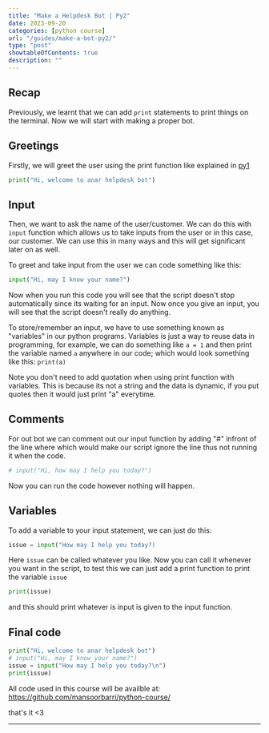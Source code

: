 ```yaml
---
title: "Make a Helpdesk Bot | Py2"
date: 2023-09-20
categories: [python course]
url: "/guides/make-a-bot-py2/"
type: "post"
showtableOfContents: true
description: ""
---
```


## Recap 
Previously, we learnt that we can add `print` statements to print things on the terminal. Now we will start with making a proper bot. 

## Greetings 
Firstly, we will greet the user using the print function like explained in [py1](/guides/python-course-py1/)

```python
print("Hi, welcome to anar helpdesk bot")
```

## Input
Then, we want to ask the name of the user/customer. We can do this with `input` function which allows us to take inputs from the user or in this case, our customer. We can use this in many ways and this will get significant later on as well. 

To greet and take input from the user we can code something like this: 
```python 
input("Hi, may I know your name?")
```
Now when you run this code you will see that the script doesn't stop automatically since its waiting for an input. Now once you give an input, you will see that the script doesn't really do anything. 

To store/remember an input, we have to use something known as "variables" in our python programs. Variables is just a way to reuse data in programming, for example, we can do something like `a = 1` and then print the variable named `a` anywhere in our code; which would look something like this: `print(a)` 

Note you don't need to add quotation when using print function with variables. This is because its not a string and the data is dynamic, if you put quotes then it would just print "a" everytime. 

## Comments
For out bot we can comment out our input function by adding "#" infront of the line where which would make our script ignore the line thus not running it when the code. 

```python 
# input("Hi, how may I help you today?")
```    

Now you can run the code however nothing will happen. 

## Variables 
To add a variable to your input statement, we can just do this: 
```python 
issue = input("How may I help you today?)
```

Here `issue` can be called whatever you like. Now you can call it whenever you want in the script, to test this we can just add a print function to print the variable `issue` 

```python 
print(issue)
```

and this should print whatever is input is given to the input function. 

## Final code 
```python 
print("Hi, welcome to anar helpdesk bot")
# input("Hi, may I know your name?")
issue = input("How may I help you today?\n")
print(issue)
```

All code used in this course will be availble at: https://github.com/mansoorbarri/python-course/

that's it <3

----

  